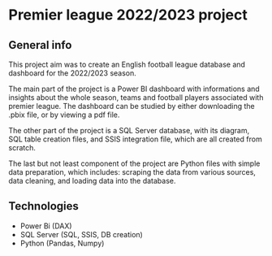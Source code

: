 # Premier league 2022/2023 project

## General info
This project aim was to create an English football league database and dashboard for the 2022/2023 season. 

The main part of the project is a Power BI dashboard with informations and insights about the whole season, teams and football players associated with premier league. The dashboard can be studied by either downloading the .pbix file, or by viewing a pdf file.

The other part of the project is a SQL Server database, with its diagram, SQL table creation files, and SSIS integration file, which are all created from scratch.

The last but not least component of the project are Python files with simple data preparation, which includes: scraping the data from various sources, data cleaning, and loading data into the database.

## Technologies
* Power Bi (DAX)
* SQL Server (SQL, SSIS, DB creation)
* Python (Pandas, Numpy)

